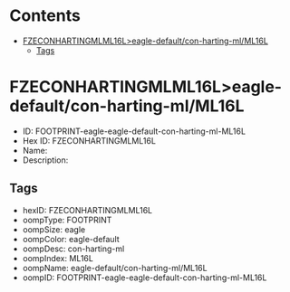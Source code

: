 



Contents
========

* [FZECONHARTINGMLML16L>eagle-default/con-harting-ml/ML16L](#fzeconhartingmlml16leagle-defaultcon-harting-mlml16l)
	* [Tags](#tags)

# FZECONHARTINGMLML16L>eagle-default/con-harting-ml/ML16L

- ID: FOOTPRINT-eagle-eagle-default-con-harting-ml-ML16L
- Hex ID: FZECONHARTINGMLML16L
- Name: 
- Description: 

## Tags

- hexID: FZECONHARTINGMLML16L
- oompType: FOOTPRINT
- oompSize: eagle
- oompColor: eagle-default
- oompDesc: con-harting-ml
- oompIndex: ML16L
- oompName: eagle-default/con-harting-ml/ML16L
- oompID: FOOTPRINT-eagle-eagle-default-con-harting-ml-ML16L
